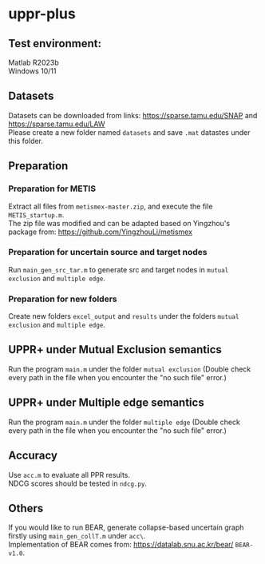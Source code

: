 # uppr-plus
## Test environment: 
Matlab R2023b <br>
Windows 10/11

## Datasets
Datasets can be downloaded from links: https://sparse.tamu.edu/SNAP and https://sparse.tamu.edu/LAW <br>
Please create a new folder named `datasets` and save `.mat` datastes under this folder.

## Preparation
### Preparation for METIS
Extract all files from `metismex-master.zip`, and execute the file `METIS_startup.m`. <br>
The zip file was modified and can be adapted based on Yingzhou's package from: https://github.com/YingzhouLi/metismex

### Preparation for uncertain source and target nodes
Run `main_gen_src_tar.m` to generate src and target nodes in `mutual exclusion` and `multiple edge`.

### Preparation for new folders
Create new folders `excel_output` and `results` under the folders `mutual exclusion` and `multiple edge`.

## UPPR+ under Mutual Exclusion semantics
Run the program `main.m` under the folder `mutual exclusion` (Double check every path in the file when you encounter the "no such file" error.) 

## UPPR+ under Multiple edge semantics
Run the program `main.m` under the folder `multiple edge` (Double check every path in the file when you encounter the "no such file" error.) 

## Accuracy 
Use `acc.m` to evaluate all PPR results. <br>
NDCG scores should be tested in `ndcg.py`. 

## Others
If you would like to run BEAR, generate collapse-based uncertain graph firstly using `main_gen_collT.m` under `acc\`. <br>
Implementation of BEAR comes from: https://datalab.snu.ac.kr/bear/ `BEAR-v1.0`.

